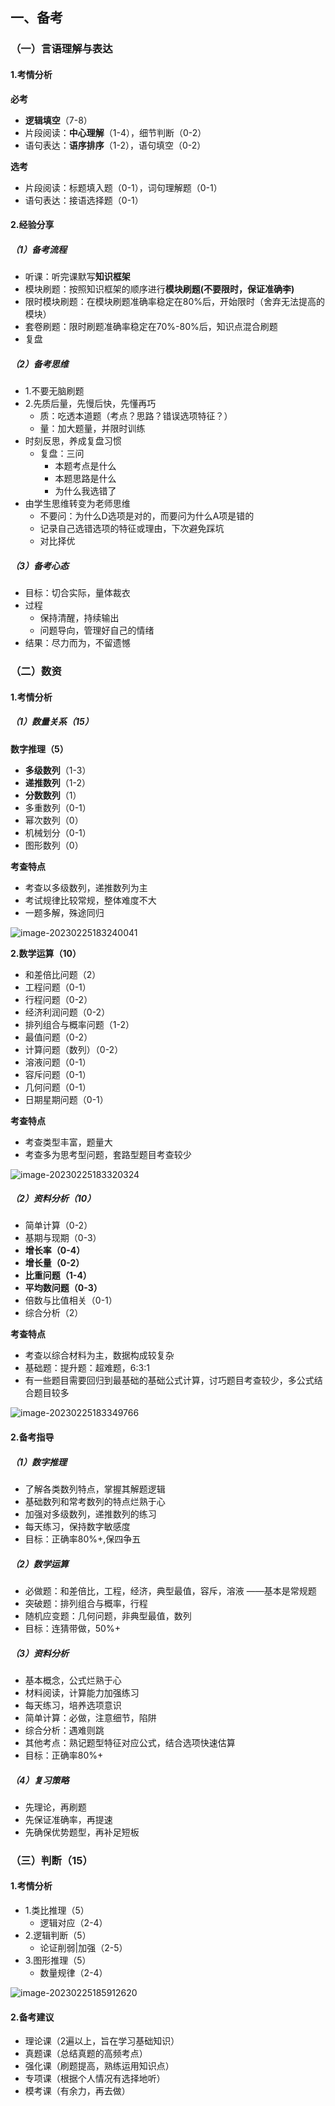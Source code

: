## 一、备考

### （一）言语理解与表达

#### 1.考情分析

**必考**

- **逻辑填空**（7-8）
- 片段阅读：**中心理解**（1-4），细节判断（0-2）
- 语句表达：**语序排序**（1-2），语句填空（0-2）

**选考**

- 片段阅读：标题填入题（0-1），词句理解题（0-1）
- 语句表达：接语选择题（0-1）



#### 2.经验分享

##### （1）备考流程

- 听课：听完课默写**知识框架**
- 模块刷题：按照知识框架的顺序进行**模块刷题(不要限时，保证准确李)**
- 限时模块刷题：在模块刷题准确率稳定在80%后，开始限时（舍弃无法提高的模块）
- 套卷刷题：限时刷题准确率稳定在70%-80%后，知识点混合刷题
- 复盘

##### （2）备考思维

- 1.不要无脑刷题
- 2.先质后量，先慢后快，先懂再巧
  - 质：吃透本道题（考点？思路？错误选项特征？）
  - 量：加大题量，并限时训练
- 时刻反思，养成复盘习惯
  - 复盘：三问
    - 本题考点是什么
    - 本题思路是什么
    - 为什么我选错了
- 由学生思维转变为老师思维
  - 不要问：为什么D选项是对的，而要问为什么A项是错的
  - 记录自己选错选项的特征或理由，下次避免踩坑
  - 对比择优

##### （3）备考心态

- 目标：切合实际，量体裁衣
- 过程
  - 保持清醒，持续输出
  - 问题导向，管理好自己的情绪
- 结果：尽力而为，不留遗憾

### （二）数资

#### 1.考情分析



##### （1）数量关系（15）

**数字推理（5）**

- **多级数列**（1-3）
- **递推数列**（1-2）
- **分数数列**（1）
- 多重数列（0-1）
- 幂次数列（0）
- 机械划分（0-1）
- 图形数列（0）

**考查特点**

- 考查以多级数列，递推数列为主
- 考试规律比较常规，整体难度不大
- 一题多解，殊途同归



![image-20230225183240041](README.assets/image-20230225183240041.png)

**2.数学运算（10）**

- 和差倍比问题（2）
- 工程问题（0-1）
- 行程问题（0-2）
- 经济利润问题（0-2）
- 排列组合与概率问题（1-2）
- 最值问题（0-2）
- 计算问题（数列）（0-2）
- 溶液问题（0-1）
- 容斥问题（0-1）
- 几何问题（0-1）
- 日期星期问题（0-1）

**考查特点**

- 考查类型丰富，题量大
- 考查多为思考型问题，套路型题目考查较少

![image-20230225183320324](README.assets/image-20230225183320324.png)

##### （2）资料分析（10）

- 简单计算（0-2）
- 基期与现期（0-3）
- **增长率（0-4）**
- **增长量（0-2）**
- **比重问题（1-4）**
- **平均数问题（0-3）**
- 倍数与比值相关（0-1）
- 综合分析（2）

**考查特点**

- 考查以综合材料为主，数据构成较复杂
- 基础题：提升题：超难题，6:3:1
- 有一些题目需要回归到最基础的基础公式计算，讨巧题目考查较少，多公式结合题目较多

![image-20230225183349766](README.assets/image-20230225183349766.png)

#### 2.备考指导

##### （1）数字推理

- 了解各类数列特点，掌握其解题逻辑
- 基础数列和常考数列的特点烂熟于心
- 加强对多级数列，递推数列的练习
- 每天练习，保持数字敏感度
- 目标：正确率80%+,保四争五

##### （2）数学运算

- 必做题：和差倍比，工程，经济，典型最值，容斥，溶液         ——基本是常规题
- 突破题：排列组合与概率，行程
- 随机应变题：几何问题，非典型最值，数列
- 目标：连猜带做，50%+

##### （3）资料分析

- 基本概念，公式烂熟于心
- 材料阅读，计算能力加强练习
- 每天练习，培养选项意识
- 简单计算：必做，注意细节，陷阱
- 综合分析：遇难则跳
- 其他考点：熟记题型特征对应公式，结合选项快速估算
- 目标：正确率80%+

##### （4）复习策略

- 先理论，再刷题
- 先保证准确率，再提速
- 先确保优势题型，再补足短板

### （三）判断（15）

#### 1.考情分析

- 1.类比推理（5）
  - 逻辑对应（2-4）
- 2.逻辑判断（5）
  - 论证削弱|加强（2-5）
- 3.图形推理（5）
  - 数量规律（2-4）



![image-20230225185912620](README.assets/image-20230225185912620.png)

#### 2.备考建议

- 理论课（2遍以上，旨在学习基础知识）
- 真题课（总结真题的高频考点）
- 强化课（刷题提高，熟练运用知识点）
- 专项课（根据个人情况有选择地听）
- 模考课（有余力，再去做）